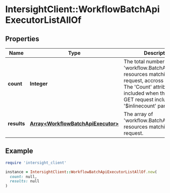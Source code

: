 # IntersightClient::WorkflowBatchApiExecutorListAllOf

## Properties

| Name | Type | Description | Notes |
| ---- | ---- | ----------- | ----- |
| **count** | **Integer** | The total number of &#39;workflow.BatchApiExecutor&#39; resources matching the request, accross all pages. The &#39;Count&#39; attribute is included when the HTTP GET request includes the &#39;$inlinecount&#39; parameter. | [optional] |
| **results** | [**Array&lt;WorkflowBatchApiExecutor&gt;**](WorkflowBatchApiExecutor.md) | The array of &#39;workflow.BatchApiExecutor&#39; resources matching the request. | [optional] |

## Example

```ruby
require 'intersight_client'

instance = IntersightClient::WorkflowBatchApiExecutorListAllOf.new(
  count: null,
  results: null
)
```

